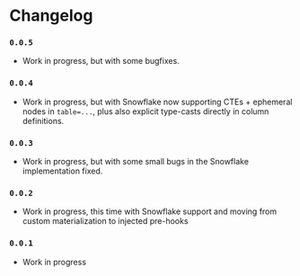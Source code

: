 # Changelog

### `0.0.5`

- Work in progress, but with some bugfixes.

### `0.0.4`

- Work in progress, but with Snowflake now supporting CTEs + ephemeral nodes in `table=...`, plus also explicit type-casts directly in column definitions.

### `0.0.3`

- Work in progress, but with some small bugs in the Snowflake implementation fixed.

### `0.0.2`

- Work in progress, this time with Snowflake support and moving from custom materialization to injected pre-hooks

### `0.0.1`

- Work in progress
